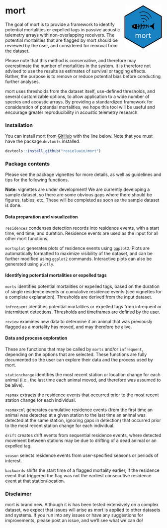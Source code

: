 
<!-- README.md is generated from README.Rmd. Please edit the .Rmd file -->

# mort <img src="man/figures/logo.png" align="right" height="139" />

<!-- badges: start -->
<!-- badges: end -->

The goal of mort is to provide a framework to identify potential
mortalities or expelled tags in passive acoustic telemetry arrays with
non-overlapping receivers. The potential mortalities that are flagged by
mort should be reviewed by the user, and considered for removal from the
dataset.

Please note that this method is conservative, and therefore may
overestimate the number of mortalities in the system. It is therefore
not advised to use the results as estimates of survival or tagging
effects. Rather, the purpose is to remove or reduce potential bias
before conducting further analyses.

mort uses thresholds from the dataset itself, use-defined thresholds,
and several customizable options, to allow application to a wide number
of species and acoustic arrays. By providing a standardized framework
for consideration of potential mortalities, we hope this tool will be
useful and encourage greater reproducibility in acoustic telemetry
research.

### Installation

You can install mort from [GitHub](https://github.com/) with the line
below. Note that you must have the package `devtools` installed.

``` r
devtools::install_github("rosieluain/mort")
```

### Package contents

Please see the package vignettes for more details, as well as guidelines
and tips for the following functions.

**Note:** vignettes are under development! We are currently developing a
sample dataset, so there are some obvious gaps where there should be
figures, tables, etc. These will be completed as soon as the sample
dataset is done.

#### Data preparation and visualization

`residences` condenses detection records into residence events, with a
start time, end time, and duration. Residence events are used as the
input for all other mort functions.

`mortsplot` generates plots of residence events using `ggplot2`. Plots
are automatically formatted to maximize visibility of the dataset, and
can be further modified using `ggplot2` commands. Interactive plots can
also be generated using `plotly`.

<!-- ### Should make an example plot from example dataset when ready -->

#### Identifying potential mortalities or expelled tags

`morts` identifies potential mortalities or expelled tags, based on the
duration of single residence events or cumulative residence events (see
vignettes for a complete explanation). Thresholds are derived from the
input dataset.

`infrequent` identifies potential mortalities or expelled tags from
infrequent or intermittent detections. Thresholds and timeframes are
defined by the user.

`review` examines new data to determine if an animal that was previously
flagged as a mortality has moved, and may therefore be alive.

#### Data and process exploration

These are functions that may be called by `morts` and/or `infrequent`,
depending on the options that are selected. These functions are fully
documented so the user can explore their data and the process used by
mort.

`stationchange` identifies the most recent station or location change
for each animal (i.e., the last time each animal moved, and therefore
was assumed to be alive).

`resmax` extracts the residence events that occurred prior to the most
recent station change for each individual.

`resmaxcml` generates cumulative residence events (from the first time
an animal was detected at a given station to the last time an animal was
detected at the same station, ignoring gaps in detection) that occurred
prior to the most recent station change for each individual.

`drift` creates drift events from sequential residence events, where
detected movement between stations may be due to drifting of a dead
animal or an expelled tag.

`season` selects residence events from user-specified seasons or periods
of interest.

`backwards` shifts the start time of a flagged mortality earlier, if the
residence event that triggered the flag was not the earliest consecutive
residence event at that station/location.

### Disclaimer

mort is brand new. Although it is has been tested extensively on a
complex dataset, we expect that issues will arise as mort is applied to
other datasets and systems. If you run into any issues or have any
suggestions for improvements, please post an issue, and we’ll see what
we can do!

<!-- ## Example -->
<!-- This is a basic example which shows you how to solve a common problem: -->
<!-- ```{r example} -->
<!-- library(mort) -->
<!-- ## basic example code -->
<!-- ``` -->
<!-- What is special about using `README.Rmd` instead of just `README.md`? You can include R chunks like so: -->
<!-- ```{r cars} -->
<!-- summary(cars) -->
<!-- ``` -->
<!-- You'll still need to render `README.Rmd` regularly, to keep `README.md` up-to-date. `devtools::build_readme()` is handy for this. You could also use GitHub Actions to re-render `README.Rmd` every time you push. An example workflow can be found here: <https://github.com/r-lib/actions/tree/v1/examples>. -->
<!-- You can also embed plots, for example: -->
<!-- ```{r pressure, echo = FALSE} -->
<!-- plot(pressure) -->
<!-- ``` -->
<!-- In that case, don't forget to commit and push the resulting figure files, so they display on GitHub and CRAN. -->
